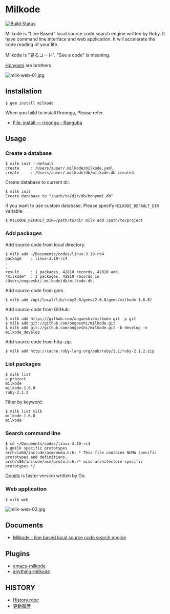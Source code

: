 # Milkode

[![Build Status](https://travis-ci.org/ongaeshi/milkode.svg?branch=develop)](https://travis-ci.org/ongaeshi/milkode)

Milkode is "Line Based" local source code search engine written by Ruby. It have command line interface and web application. It will accelerate the code reading of your life.

Milkode is "見るコード". "See a code" is meaning.

[Honyomi](https://github.com/ongaeshi/honyomi) are brothers.

![milk-web-01.jpg](http://milkode.ongaeshi.me/images/milk-web-01.jpg)

## Installation

    $ gem install milkode

When you faild to install Rroonga, Please refer.
* [File: install — rroonga - Ranguba](http://ranguba.org/rroonga/en/file.install.html)

## Usage

### Create a database

```
$ milk init --default
create     : /Users/auser/.milkode/milkode.yaml
create     : /Users/auser/.milkode/db/milkode.db created.
```

Create database to current dir.

```
$ milk init
Create database to "/path/to/dir/db/honyomi.db"
```

If you want to use custom database, Please specify `MILKODE_DEFAULT_DIR` variable.

```
$ MILKODE_DEFAULT_DIR=/path/to/dir milk add /path/to/project
```

### Add packages

Add source code from local directory.

```
$ milk add ~/Documents/codes/linux-3.10-rc4
package    : linux-3.10-rc4
.
.
result     : 1 packages, 42810 records, 42810 add.
*milkode*  : 1 packages, 42810 records in /Users/ongaeshi/.milkode/db/milkode.db.
```

Add source code from gem.

```
$ milk add /opt/local/lib/ruby2.0/gems/2.0.0/gems/milkode-1.6.0/
```

Add source code from GitHub.

```
$ milk add https://github.com/ongaeshi/milkode.git -p git
$ milk add git://github.com/ongaeshi/milkode.git
$ milk add git://github.com/ongaeshi/milkode.git -b develop -n milkode_develop
```

Add source code from http-zip.

```
$ milk add http://cache.ruby-lang.org/pub/ruby/2.1/ruby-2.1.2.zip
```

### List packages

```
$ milk list
a_project
milkode
milkode-1.6.0
ruby-2.1.2
```

Filter by keyword.

```
$ milk list milk
milkode-1.6.0
milkode
```

### Search command line

```
$ cd ~/Documents/codes/linux-3.10-rc4
$ gmilk specific prototypes
arch/ia64/include/asm/numa.h:6: * This file contains NUMA specific prototypes and definitions.
arch/x86/include/asm/proto.h:6:/* misc architecture specific prototypes */
```

[Gomilk](https://github.com/ongaeshi/gomilk) is faster version written by Go.

### Web application

```
$ milk web
```

![milk-web-02.jpg](http://milkode.ongaeshi.me/images/milk-web-02.jpg)

## Documents

* [Milkode - line based local source code search engine](http://milkode.ongaeshi.me/)

## Plugins

* [emacs-milkode](https://github.com/ongaeshi/emacs-milkode)
* [anything-milkode](https://github.com/ongaeshi/anything-milkode)

## HISTORY

* [History.rdoc](https://github.com/ongaeshi/milkode/blob/master/HISTORY.rdoc)
* [更新履歴](https://github.com/ongaeshi/milkode/blob/master/HISTORY.ja.rdoc)

